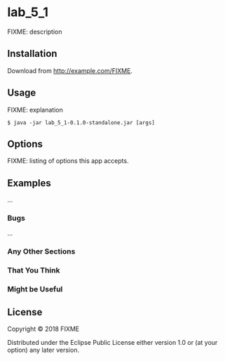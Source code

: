 # lab_5_1

FIXME: description

## Installation

Download from http://example.com/FIXME.

## Usage

FIXME: explanation

    $ java -jar lab_5_1-0.1.0-standalone.jar [args]

## Options

FIXME: listing of options this app accepts.

## Examples

...

### Bugs

...

### Any Other Sections
### That You Think
### Might be Useful

## License

Copyright © 2018 FIXME

Distributed under the Eclipse Public License either version 1.0 or (at
your option) any later version.
